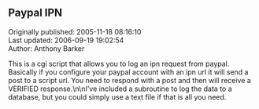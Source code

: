 ## Paypal IPN  
Originally published: 2005-11-18 08:16:10  
Last updated: 2006-09-19 19:02:54  
Author: Anthony Barker  
  
This is a cgi script that allows you to log an ipn request from paypal. Basically if you configure your paypal account with an ipn url it will send a post to a script url. You need to respond with a post and then will receive a VERIFIED response.\n\nI've included a subroutine to log the data to a database, but you could simply use a text file if that is all you need.
